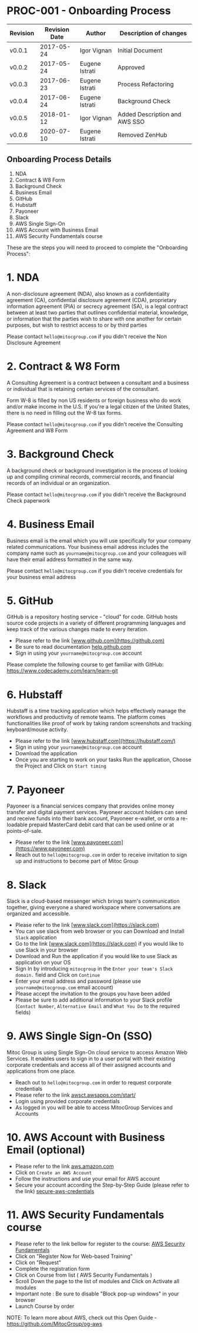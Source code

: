# PROC-001 - Onboarding Process


Revision | Revision Date | Author | Description of changes
-------- | ------------- | ------ | ----------------------
v0.0.1 | 2017-05-24 | Igor Vignan | Initial Document
v0.0.2 | 2017-05-24 | Eugene Istrati | Approved
v0.0.3 | 2017-06-23 | Eugene Istrati | Process Refactoring
v0.0.4 | 2017-06-24 | Eugene Istrati | Background Check
v0.0.5 | 2018-01-12 | Igor Vignan | Added Description and AWS SSO
v0.0.6 | 2020-07-10 | Eugene Istrati | Removed ZenHub


## Onboarding Process Details

1. NDA
2. Contract & W8 Form
3. Background Check
4. Business Email
5. GitHub
6. Hubstaff
7. Payoneer
8. Slack
9. AWS Single Sign-On
10. AWS Account with Business Email
11. AWS Security Fundamentals course

These are the steps you will need to proceed to complete the "Onboarding Process":

# 1. NDA
A non-disclosure agreement (NDA), also known as a confidentiality agreement (CA), confidential disclosure agreement (CDA), proprietary information agreement (PIA) or secrecy agreement (SA), is a legal contract between at least two parties that outlines confidential material, knowledge, or information that the parties wish to share with one another for certain purposes, but wish to restrict access to or by third parties

Please contact `hello@mitocgroup.com` if you didn't receive the Non Disclosure Agreement


# 2. Contract & W8 Form
A Consulting Agreement is a contract between a consultant and a business or individual that is retaining certain services of the consultant.

Form W-8 is filled by non US residents or foreign business who do work and/or make income in the U.S. If you're a legal citizen of the United States, there is no need in filling out the W-8 tax forms.

Please contact `hello@mitocgroup.com` if you didn't receive the Consulting Agreement and W8 Form


# 3. Background Check
A background check or background investigation is the process of looking up and compiling criminal records, commercial records, and financial records of an individual or an organization.

Please contact `hello@mitocgroup.com` if you didn't receive the Background Check paperwork


# 4. Business Email
Business email is  the email which you will use specifically for your company related communications. Your business email address includes the company name such as `yourname@mitocgroup.com` and your colleagues will have their email address formatted in the same way.

Please contact `hello@mitocgroup.com` if you didn't receive credentials for your business email address


# 5. GitHub
GitHub is a repository hosting service -  "cloud" for code. GitHub hosts source code projects in a variety of different programming languages and keep track of the various changes made to every iteration.

- Please refer to the link [www.github.com](https://github.com)
- Be sure to read documentation [help.github.com](https://help.github.com/articles/signing-up-for-a-new-github-account/)
- Sign in using your `yourname@mitocgroup.com` account

Please complete the following course to get familiar with GitHub: https://www.codecademy.com/learn/learn-git


# 6. Hubstaff
Hubstaff is a time tracking application which helps effectively manage the workflows and productivity of remote teams. The platform comes functionalities like proof of work by taking random screenshots and tracking keyboard/mouse activity. 

- Please refer to the link [www.hubstaff.com](https://hubstaff.com/)
- Sign in using your `yourname@mitocgroup.com` account
- Download the application
- Once you are starting to work on your tasks Run the application, Choose the Project and Click on `Start timing`


# 7. Payoneer
Payoneer is a financial services company that provides online money transfer and digital payment services. Payoneer account holders can send and receive funds into their bank account, Payoneer e-wallet, or onto a re-loadable prepaid MasterCard debit card that can be used online or at points-of-sale.

- Please refer to the link [www.payoneer.com](https://www.payoneer.com)
- Reach out to `hello@mitocgroup.com` in order to receive invitation to sign up and instructions to become part of Mitoc Group


# 8. Slack
Slack is a cloud-based messenger which brings team's communication together, giving everyone a shared workspace where conversations are organized and accessible.

- Please refer to the link [www.slack.com](https://slack.com)
- You can use slack from web browser or you can Download and Install `Slack` application
- Go to the link [www.slack.com](https://slack.com) if you would like to use Slack in your browser
- Download and Run the application if you would like to use Slack as application on your OS
- Sign In by introducing `mitocgroup` in the `Enter your team's Slack domain.` field and Click on `Continue`
- Enter your email address and password (please use `yourname@mitocgroup.com` email account)
- Please accept the invitation to the groups you have been added
- Please be sure to add additional information to your Slack profile (`Contact Number`, `Alternative Email` and `What You Do` to the required fields)


# 9. AWS Single Sign-On (SSO)
Mitoc Group is using Single Sign-On cloud service to access Amazon Web Services. It enables users to sign in to a user portal with their existing corporate credentials and access all of their assigned accounts and applications from one place.

- Reach out to `hello@mitocgroup.com` in order to request corporate credentials
- Please refer to the link [awsct.awsapps.com/start/](https://awsct.awsapps.com/start/)
- Login using provided corporate credentials
- As logged in you will be able to access MitocGroup Services and Accounts


# 10. AWS Account with Business Email (optional)
- Please refer to the link [aws.amazon.com](http://aws.amazon.com)
- Click on `Create an AWS Account`
- Follow the instructions and use your email for AWS account
- Secure your account according the Step-by-Step Guide (please refer to the link) [secure-aws-credentials](https://github.com/MitocGroup/deep-framework/blob/master/docs/security/secure-aws-credentials.md)


# 11. AWS Security Fundamentals course
- Please refer to the link bellow for register to the course: [AWS Security Fundamentals](https://aws.amazon.com/training/course-descriptions/security-fundamentals/)
- Click on "Register Now for Web-based Training"
- Click on "Request"
- Complete the registration form
- Click on Course from list ( AWS Security Fundamentals )
- Scroll Down the page to the list of modules and Click on Activate all modules
- Important note : Be sure to disable "Block pop-up windows" in your browser
- Launch Course by order

NOTE: To learn more about AWS, check out this Open Guide - https://github.com/MitocGroup/og-aws
